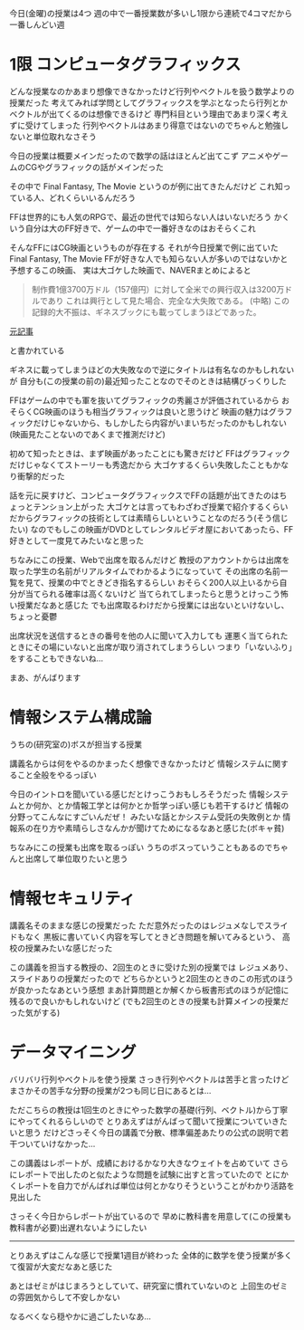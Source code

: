 今日(金曜)の授業は4つ
週の中で一番授業数が多いし1限から連続で4コマだから一番しんどい週

# 1限 コンピュータグラフィックス
どんな授業なのかあまり想像できなかったけど行列やベクトルを扱う数学よりの授業だった
考えてみれば学問としてグラフィックスを学ぶとなったら行列とかベクトルが出てくるのは想像できるけど
専門科目という理由であまり深く考えずに受けてしまった
行列やベクトルはあまり得意ではないのでちゃんと勉強しないと単位取れなさそう

今日の授業は概要メインだったので数学の話はほとんど出てこず
アニメやゲームのCGやグラフィックの話がメインだった

その中で Final Fantasy, The Movie というのが例に出てきたんだけど
これ知っている人、どれくらいいるんだろう

FFは世界的にも人気のRPGで、最近の世代では知らない人はいないだろう
かくいう自分は大のFF好きで、ゲームの中で一番好きなのはおそらくこれ

そんなFFにはCG映画というものが存在する
それが今日授業で例に出ていた Final Fantasy, The Movie
FFが好きな人でも知らない人が多いのではないかと予想するこの映画、
実は大ゴケした映画で、NAVERまとめによると

> 制作費1億3700万ドル（157億円）に対して全米での興行収入は3200万ドルであり
これは興行として見た場合、完全な大失敗である。
(中略)
この記録的大不振は、ギネスブックにも載ってしまうほどであった。

[元記事](http://matome.naver.jp/odai/2140004981674833801?page=2)

と書かれている

ギネスに載ってしまうほどの大失敗なので逆にタイトルは有名なのかもしれないが
自分も(この授業の前の)最近知ったことなのでそのときは結構びっくりした

FFはゲームの中でも軍を抜いてグラフィックの秀麗さが評価されているから
おそらくCG映画のほうも相当グラフィックは良いと思うけど
映画の魅力はグラフィックだけじゃないから、もしかしたら内容がいまいちだったのかもしれない
(映画見たことないのであくまで推測だけど)

初めて知ったときは、まず映画があったことにも驚きだけど
FFはグラフィックだけじゃなくてストーリーも秀逸だから
大ゴケするくらい失敗したこともかなり衝撃的だった

話を元に戻すけど、コンピュータグラフィックスでFFの話題が出てきたのはちょっとテンション上がった
大ゴケとは言ってもわざわざ授業で紹介するくらいだからグラフィックの技術としては素晴らしいということなのだろう(そう信じたい)
なのでもしこの映画がDVDとしてレンタルビデオ屋においてあったら、FF好きとして一度見てみたいなと思った

ちなみにこの授業、Webで出席を取るんだけど
教授のアカウントからは出席を取った学生の名前がリアルタイムでわかるようになっていて
その出席の名前一覧を見て、授業の中でときどき指名するらしい
おそらく200人以上いるから自分が当てられる確率は高くないけど
当てられてしまったらと思うとけっこう怖い授業だなあと感じた
でも出席取るわけだから授業には出ないといけないし、ちょっと憂鬱

出席状況を送信するときの番号を他の人に聞いて入力しても
運悪く当てられたときにその場にいないと出席が取り消されてしまうらしい
つまり「いないふり」をすることもできないね…

まあ、がんばります

# 情報システム構成論
うちの(研究室の)ボスが担当する授業

講義名からは何をやるのかまったく想像できなかったけど
情報システムに関すること全般をやるっぽい

今日のイントロを聞いている感じだとけっこうおもしろそうだった
情報システムとか何か、とか情報工学とは何かとか哲学っぽい感じも若干するけど
情報の分野ってこんなにすごいんだぜ！ みたいな話とかシステム受託の失敗例とか
情報系の在り方や素晴らしさなんかが聞けてためになるなあと感じた(ボキャ貧)

ちなみにこの授業も出席を取るっぽい
うちのボスっていうこともあるのでちゃんと出席して単位取りたいと思う

# 情報セキュリティ
講義名そのままな感じの授業だった
ただ意外だったのはレジュメなしでスライドもなく
黒板に書いていく内容を写してときどき問題を解いてみるという、
高校の授業みたいな感じだった

この講義を担当する教授の、2回生のときに受けた別の授業では
レジュメあり、スライドありの授業だったので
どちらかというと2回生のときのこの形式のほうが良かったなあという感想
まあ計算問題とか解くから板書形式のほうが記憶に残るので良いかもしれないけど
(でも2回生のときの授業も計算メインの授業だった気がする)

# データマイニング
バリバリ行列やベクトルを使う授業
さっき行列やベクトルは苦手と言ったけどまさかその苦手な分野の授業が2つも同じ日にあるとは…

ただこちらの教授は1回生のときにやった数学の基礎(行列、ベクトル)から丁寧にやってくれるらしいので
とりあえずはがんばって聞いて授業についていきたいと思う
だけどさっそく今日の講義で分散、標準偏差あたりの公式の説明で若干ついていけなかった…

この講義はレポートが、成績におけるかなり大きなウェイトを占めていて
さらにレポートで出したのと似たような問題を試験に出すと言っていたので
とにかくレポートを自力でがんばれば単位は何とかなりそうということがわかり活路を見出した

さっそく今日からレポートが出ているので
早めに教科書を用意して(この授業も教科書が必要)出遅れないようにしたい

***

とりあえずはこんな感じで授業1週目が終わった
全体的に数学を使う授業が多くて復習が大変だなあと感じた

あとはゼミがはじまろうとしていて、研究室に慣れていないのと
上回生のゼミの雰囲気からして不安しかない

なるべくなら穏やかに過ごしたいなあ…
